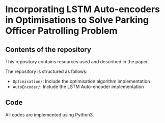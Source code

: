 # Incorporating LSTM Auto-encoders in Optimisations to Solve Parking Officer Patrolling Problem

## Contents of the repository
This repository contains resources used and described in the paper.

The repository is structured as follows:


- `Optimisation/`: Include the optimisation algorithm implementation
- `AutoEncoder/`: Include the LSTM Auto-encoder implementation

## Code
All codes are implemented using Python3.
